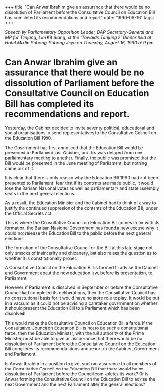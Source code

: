 +++ 
title: "Can Anwar Ibrahim give an assurance that there would be no dissolution of Parliament before the Consultative Council on Education Bill has completed its recommendations and report"
date: "1990-08-16"
tags:
+++

_Speech by Parliamentary Opposition Leader, DAP Secretary-General and MP for Tanjung, Lim Kit Siang, at the ‘Towards Tanjung 2’ Dinner held at Hotel Merlin Subang, Subang Jaya on Thursday, August 16, 1990 at 9 pm._

# Can Anwar Ibrahim give an assurance that there would be no dissolution of Parliament before the Consultative Council on Education Bill has completed its recommendations and report.

Yesterday, the Cabinet decided to invite seventy political, educational and social organisations to send representatives to the Consultative Council on the Education Bill 1990.</u>

The Government had first annouced that the Education Bill would be presented to Parliament last October, but this was delayed from one parliamentary meeting to another. Finally, the public was promised that the Bill would be presented in the June meeting of Parliament, but nothing came 
out of it.

It is clear that there is only reason why the Education Bill 1990 had not been presented to Parliament: 
fear that if its contents are made public, it would lose the Barisan Nasional votes as well as 
parliamentary and state assembly seats in the next general elections.

As a result, the Education Minister and the Cabinet had to think of a way to justify the continued suppresion of the contents of the Education Bill, under the Official Secrets Act.

This is where the Consultative Council on Education Bill comes in for with its formation, the 
Barisan Nasional Government has found a new excuse why it could not release the Education 
Bill to the public before the next general elections.

The formation of the Consultative Council on the Bill at this late stage not only smacks of 
insincerity and chicanery, but also raises the question as to whether it is constitutionally proper.

A Consultative Council on the Education Bill is formed to advise the Cabinet and Government 
about the new education law, before its presentation, to Parliament.

However, if Parliament is dissolved in September or before the Consultative Council had 
completed its deliberations, then the Consultative Council has no constitutional basis for it 
would have no more role to play. It would be put in a vacuum as it could not be advising a 
caretaker government on whether it should present the Education Bill to a Parliament which has been dissolved!

This would make the Consultative Council on Education Bill a farce. If the Consultative Council 
on Education Bill is not to be such a constitutional farce, then the Education Minister, with the full authority of the Prime Minister, must be able to give an assur¬ance that there would be no dissolution 
of Parliament before the Consultative Council on the Education Bill completes its recommenda¬tions 
and report to the Cabinet, Government and Parliament.

Is Anwar Ibrahim in a position to give, such an assurance to all members of the Consultative Council 
on the Education Bill that there would be no dissolution of Parliament before the Council com¬pletes 
its work? Or is Anwar forming the Consultative Council on the Education Bill to advise the next Government and the next Parliament after the general elections?
 
